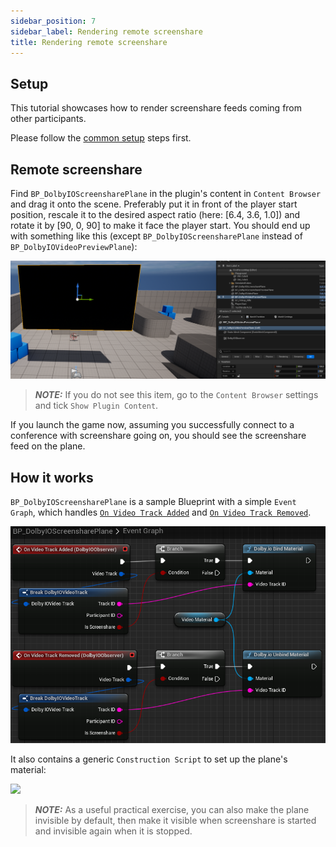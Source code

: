 ```yaml
---
sidebar_position: 7
sidebar_label: Rendering remote screenshare
title: Rendering remote screenshare
---
```


## Setup

This tutorial showcases how to render screenshare feeds coming from other participants.

Please follow the [common setup](common-setup) steps first.

## Remote screenshare

Find `BP_DolbyIOScreensharePlane` in the plugin's content in `Content Browser` and drag it onto the scene. Preferably put it in front of the player start position, rescale it to the desired aspect ratio (here: [6.4, 3.6, 1.0]) and rotate it by [90, 0, 90] to make it face the player start. You should end up with something like this (except `BP_DolbyIOScreensharePlane` instead of `BP_DolbyIOVideoPreviewPlane`):

![](../../static/img/video-plane-result.png)

> **_NOTE:_** If you do not see this item, go to the `Content Browser` settings and tick `Show Plugin Content`.

If you launch the game now, assuming you successfully connect to a conference with screenshare going on, you should see the screenshare feed on the plane.

## How it works

`BP_DolbyIOScreensharePlane` is a sample Blueprint with a simple `Event Graph`, which handles [`On Video Track Added`](../blueprints/Events/on-video-track-added) and [`On Video Track Removed`](../blueprints/Events/on-video-track-removed).

![](../../static/img/remote-screenshare-eg.png)

It also contains a generic `Construction Script` to set up the plane's material:

![](../../static/img/video-plane-cs.png)

> **_NOTE:_** As a useful practical exercise, you can also make the plane invisible by default, then make it visible when screenshare is started and invisible again when it is stopped.
